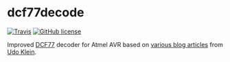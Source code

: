 dcf77decode
===========

[![Travis](http://img.shields.io/travis/twam/dcf77decode/master.svg)](https://travis-ci.org/twam/dcf77decode/)
[![GitHub license](https://img.shields.io/github/license/twam/dcf77decode.svg)]()

Improved [DCF77](http://de.wikipedia.org/wiki/DCF77) decoder for Atmel AVR based on [various blog articles](http://blog.blinkenlight.net/experiments/dcf77) from [Udo Klein](http://blog.blinkenlight.net/).

